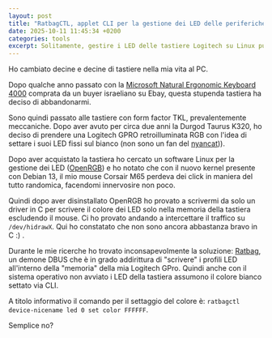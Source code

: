 ```yaml
---
layout: post
title: "RatbagCTL, applet CLI per la gestione dei LED delle periferiche Logitech"
date: 2025-10-11 11:45:34 +0200
categories: tools
excerpt: Solitamente, gestire i LED delle tastiere Logitech su Linux può rivelarsi difficoltoso o nascondere alcune insidie. Ho trovato un software che mi toglie le castagne dal fuoco.
---
```

Ho cambiato decine e decine di tastiere nella mia vita al PC.

Dopo qualche anno passato con la [Microsoft Natural Ergonomic Keyboard 4000](https://en.wikipedia.org/wiki/Microsoft_ergonomic_keyboards) comprata da un buyer israeliano su Ebay, questa stupenda tastiera ha deciso di abbandonarmi.

Sono quindi passato alle tastiere con form factor TKL, prevalentemente meccaniche. Dopo aver avuto per circa due anni la Durgod Taurus K320, ho deciso di prendere una Logitech GPRO retroilluminata RGB con l'idea di settare i suoi LED fissi sul bianco (non sono un fan del [nyancat](https://gist.githubusercontent.com/brudnak/aba00c9a1c92d226f68e8ad8ba1e0a40/raw/e1e4a92f6072d15014f19aa8903d24a1ac0c41a4/nyan-cat.gif))).

Dopo aver acquistato la tastiera ho cercato un software Linux per la gestione dei LED ([OpenRGB](https://openrgb.org/)) e ho notato che con il nuovo kernel presente con Debian 13, il mio mouse Corsair M65 perdeva dei click in maniera del tutto randomica, facendomi innervosire non poco.

Quindi dopo aver disinstallato OpenRGB ho provato a scrivermi da solo un driver in C per scrivere il colore dei LED solo nella memoria della tastiera escludendo il mouse. Ci ho provato andando a intercettare il traffico su `/dev/hidrawX`. Qui ho constatato che non sono ancora abbastanza bravo in C :) .

Durante le mie ricerche ho trovato inconsapevolmente la soluzione: [Ratbag](https://github.com/libratbag/libratbag), un demone DBUS che è in grado addirittura di "scrivere" i profili LED all'interno della "memoria" della mia Logitech GPro. Quindi anche con il sistema operativo non avviato i LED della tastiera assumono il colore bianco settato via CLI.

A titolo informativo il comando per il settaggio del colore è: `ratbagctl device-nicename led 0 set color FFFFFF`.

Semplice no?
